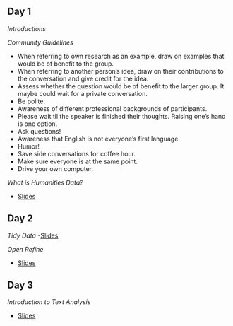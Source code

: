 
## Day 1
*Introductions*

*Community Guidelines*
- When referring to own research as an example, draw on examples that would be of benefit to the group.
- When referring to another person’s idea, draw on their contributions to the conversation and give credit for the idea. 
- Assess whether the question would be of benefit to the larger group. It maybe could wait for a private conversation. 
- Be polite. 
- Awareness of different professional backgrounds of participants. 
- Please wait til the speaker is finished their thoughts. Raising one’s hand is one option.
- Ask questions! 
- Awareness that English is not everyone’s first language. 
- Humor!
- Save side conversations for coffee hour. 
- Make sure everyone is at the same point. 
- Drive your own computer. 

*What is Humanities Data?*
- [Slides](https://docs.google.com/presentation/d/1L5zp7CjSc4R3byxoJr61RBv-BjRY97gKSzzgdHmsSL4/edit?usp=sharing)


## Day 2

*Tidy Data*
-[Slides](https://docs.google.com/presentation/d/1VoEIt-LCD8e5pQR6sR22NoRF2YmLKdb3yPTbTnh2LDI/edit?usp=sharing)

*Open Refine*
- [Slides](https://docs.google.com/presentation/d/16IUSOblKuo0sAT10S3d1oOAAlP3W_2vvqhDdtYJLIn8/edit?usp=sharing)



## Day 3

*Introduction to Text Analysis*
- [Slides](https://docs.google.com/presentation/d/1fwFtEfneqd_sFEIxYBk_3xBnaOWr_Mepgx_fwTQVCks/edit?usp=sharing)
